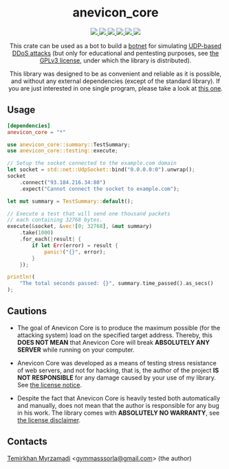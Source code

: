 <div align="center">
  <h1>anevicon_core</h2>
  
  <a href="https://gitter.im/Gymmasssorla/anevicon">
    <img src="https://img.shields.io/badge/chat-on%20gitter-pink.svg">
  </a>
  <a href="https://travis-ci.com/Gymmasssorla/anevicon">
    <img src="https://travis-ci.com/Gymmasssorla/anevicon.svg?branch=master">
  </a>
  <a href="https://github.com/Gymmasssorla/anevicon/blob/master/LICENSE">
    <img src="https://img.shields.io/badge/license-GPLv3-blue.svg">
  </a>
  <a href="https://crates.io/crates/anevicon_core">
    <img src="https://img.shields.io/badge/crates.io-v0.2.0-orange.svg">
  </a>
  <a href="https://docs.rs/anevicon_core">
    <img src="https://img.shields.io/badge/docs.rs-link-blue.svg">
  </a>
  <a href="https://semver.org">
    <img src="https://img.shields.io/badge/semver-follows-green.svg">
  </a>
  
  This crate can be used as a bot to build a [botnet](https://en.wikipedia.org/wiki/Botnet) for simulating [UDP-based DDoS attacks](https://en.wikipedia.org/wiki/UDP_flood_attack) (but only for educational and pentesting purposes, see [the GPLv3 license](https://github.com/Gymmasssorla/anevicon/blob/master/LICENSE), under which the library is distributed).
  
This library was designed to be as convenient and reliable as it is possible, and without any external dependencies (except of
the standard library). If you are just interested in one single program, please take a look at [this one](https://docs.rs/anevicon_core/0.1.0/anevicon_core/).
</div>

## Usage

```toml
[dependencies]
anevicon_core = "*"
```

```rust
use anevicon_core::summary::TestSummary;
use anevicon_core::testing::execute;

// Setup the socket connected to the example.com domain
let socket = std::net::UdpSocket::bind("0.0.0.0:0").unwrap();
socket
    .connect("93.184.216.34:80")
    .expect("Cannot connect the socket to example.com");

let mut summary = TestSummary::default();

// Execute a test that will send one thousand packets
// each containing 32768 bytes.
execute(&socket, &vec![0; 32768], &mut summary)
    .take(1000)
    .for_each(|result| {
        if let Err(error) = result {
            panic!("{}", error);
        }
    });

println!(
    "The total seconds passed: {}", summary.time_passed().as_secs()
);
```

## Cautions
 - The goal of Anevicon Core is to produce the maximum possible (for the attacking system) load on the specified target address. Thereby, this **DOES NOT MEAN** that Anevicon Core will break **ABSOLUTELY ANY SERVER** while running on your computer.
 
- Anevicon Core was developed as a means of testing stress resistance of web servers, and not for hacking, that is, the author of the project **IS NOT RESPONSIBLE** for any damage caused by your use of my library. See [the license notice](https://github.com/Gymmasssorla/anevicon/blob/master/LICENSE#L600).
 
 - Despite the fact that Anevicon Core is heavily tested both automatically and manually, does not mean that the author is responsible for any bug in his work. The library comes with **ABSOLUTELY NO WARRANTY**, see [the license disclaimer](https://github.com/Gymmasssorla/anevicon/blob/master/LICENSE#L589).

## Contacts
[Temirkhan Myrzamadi](https://github.com/Gymmasssorla) <[gymmasssorla@gmail.com](mailto:gymmasssorla@gmail.com)> (the author)
